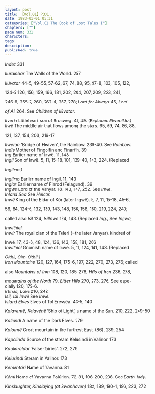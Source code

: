 ```yaml
---
layout: post
title: 【Vol.01】P331.
date: 1983-01-01 05:31
categories: ["Vol.01 The Book of Lost Tales I"]
chapters: [""]
page_num: 331
characters: 
tags: 
description: 
published: true
---
```


<p style="text-indent: 0;">
<I>Index </I>331
</p>

<I>Ilurambar </I>The Walls of the World. 257

<I>Ilúvatar </I>44-5, 49-55, 57-62, 67, 74, 88, 95, 97-8, 103, 105, 122,

124-5 126, 156, 159, 166, 181, 202, 204, 207, 209, 223, 241,

246-8, 255-7, 260, 262-4, 267, 278; <I>Lord for Always </I>45, <I>Lord</I>

<I>of All </I>264. See <I>Children of Ilúvatar.</I>

<I>Ilverin    </I>Littleheart son of Bronweg. 41, 49. (Replaced <I>Elwenildo.)<BR>Ilwë </I>The middle air that flows among the stars. 65, 69, 74, 86, 88,

121, 137, 154, 203, 216-17

<I>Ilweran    </I>‘Bridge of Heaven’, the Rainbow. 239-40. See <I>Rainbow.<BR>Indis    </I>Mother of Fingolfin and Finarfin. 39<BR><I>Ing    </I>Earlier name of Inwë. 11, 143<BR><I>Ingil   </I>Son of Inwë. 5, 11, 15-18, 101, 139-40, 143, 224. (Replaced

<I>Ingilmo.)</I>

<I>Ingilmo    </I>Earlier name of Ingil. 11, 143<BR><I>Inglor   </I>Earlier name of Finrod (Felagund). 39<BR><I>Ingwë  </I>Lord of the Vanyar. 18, 143, 147, 252. See <I>Inwë.<BR>Inland Sea    </I>See <I>Helcar.<BR>Inwë  </I>King of the Eldar of Kôr (later Ingwë). 5, 7, 11, 15-18, 45-6,

56, 84, 124-6, 132, 139, 143, 148, 156, 158, 180, 219, 224, 240;

called also <I>Isil </I>124, <I>Isillnwë </I>124, 143. (Replaced <I>Ing.) </I>See <I>Ingwë,</I>

<I>Inwithiel.<BR>Inwir   </I>The royal clan of the Teleri (=the later Vanyar), kindred of

Inwë. 17, 43-6, 48, 124, 136, 143, 158, 181, 266<BR><I>Inwithiel   </I>Gnomish name of Inwë. 5, 11, 124, 141, 143. (Replaced

<I>Githil, Gim-Githil.)<BR>Iron Mountains    </I>120, 127, 164, 175-6, 197, 222, 270, 273, 276; called

also <I>Mountains of Iron </I>108, 120, 185, 278, <I>Hills of Iron </I>236, 278,

<I>mountains of the North </I>79, <I>Bitter Hills </I>270, 273, 276. See espe- <BR>cially 120, 175-6.<BR><I>Irtinsa, Lake   </I>216, 242<BR><I>Isil, Isil Inwë  </I>See <I>Inwë.<BR>Island Elves   </I>Elves of Tol Eressëa. 43-5, 140

<I>Kalaventë, Kalavénë </I>‘Ship of Light’, a name of the Sun. 210, 222, 249-50

<I>Kaliondi    </I>A name of the Dark Elves. 279

<I>Kalormë </I>Great mountain in the furthest East. (86), 239, 254

<I>Kapalinda    </I>Source of the stream Kelusindi in Valinor. 173

<I>Kaukareldar    </I>‘False-fairies'. 272, 279

<I>Kelusindi   </I>Stream in Valinor. 173

<I>Kementári    </I>Name of Yavanna. 81

<I>Kémi </I>Name of Yavanna Palúrien. 72, 81, 106, 200, 236. See <I>Earth-lady.</I>

<I>Kinslaughter, Kinslaying (at Swanhaven) </I>182, 189, 190-1, 196, 223, 272

